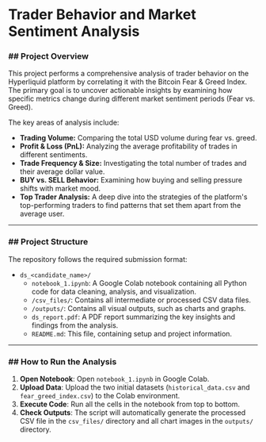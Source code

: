 # Trader Behavior and Market Sentiment Analysis

### ## Project Overview

This project performs a comprehensive analysis of trader behavior on the Hyperliquid platform by correlating it with the Bitcoin Fear & Greed Index. The primary goal is to uncover actionable insights by examining how specific metrics change during different market sentiment periods (Fear vs. Greed).

The key areas of analysis include:
* **Trading Volume:** Comparing the total USD volume during fear vs. greed.
* **Profit & Loss (PnL):** Analyzing the average profitability of trades in different sentiments.
* **Trade Frequency & Size:** Investigating the total number of trades and their average dollar value.
* **BUY vs. SELL Behavior:** Examining how buying and selling pressure shifts with market mood.
* **Top Trader Analysis:** A deep dive into the strategies of the platform's top-performing traders to find patterns that set them apart from the average user.

---

### ## Project Structure

The repository follows the required submission format:

-   `ds_<candidate_name>/`
    -   `notebook_1.ipynb`: A Google Colab notebook containing all Python code for data cleaning, analysis, and visualization.
    -   `/csv_files/`: Contains all intermediate or processed CSV data files.
    -   `/outputs/`: Contains all visual outputs, such as charts and graphs.
    -   `ds_report.pdf`: A PDF report summarizing the key insights and findings from the analysis.
    -   `README.md`: This file, containing setup and project information.

---

### ## How to Run the Analysis

1.  **Open Notebook**: Open `notebook_1.ipynb` in Google Colab.
2.  **Upload Data**: Upload the two initial datasets (`historical_data.csv` and `fear_greed_index.csv`) to the Colab environment.
3.  **Execute Code**: Run all the cells in the notebook from top to bottom.
4.  **Check Outputs**: The script will automatically generate the processed CSV file in the `csv_files/` directory and all chart images in the `outputs/` directory.

